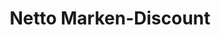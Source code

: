 ---
title: "Netto Marken-Discount"
url: /chemnitz/netto-marken-discount-augustusburger-strasse/
shop: Supermarkt
---